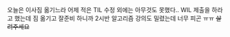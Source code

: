 오늘은 이사짐 옮기느라 어제 적은 TIL 수정 외에는 아무것도 못했다..
WIL 제출을 하라고 했는데 짐 옮기고 잘준비 하니까 2시반
알고리즘 강의도 밀렸는데 너무 피곤 ㅠㅠ ~~살려주세요~~
